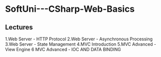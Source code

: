 # SoftUni---CSharp-Web-Basics

## Lectures
1.Web Server - HTTP Protocol
2.Web Server - Asynchronous Processing 
3.Web Server - State Management
4.MVC Introduction
5.MVC Advanced - View Engine
6 MVC Advanced - IOC AND DATA BINDING

